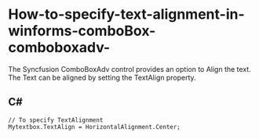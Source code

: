 # How-to-specify-text-alignment-in-winforms-comboBox-comboboxadv-
The Syncfusion ComboBoxAdv control provides an option to Align the text. The Text can be aligned by setting the TextAlign property.

## C#
    // To specify TextAlignment
    Mytextbox.TextAlign = HorizontalAlignment.Center;
